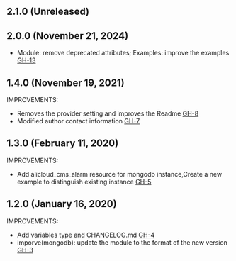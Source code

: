 ## 2.1.0 (Unreleased)
## 2.0.0 (November 21, 2024)

- Module: remove deprecated attributes; Examples: improve the examples [GH-13](https://github.com/alibabacloud-automation/terraform-alicloud-mongodb/pull/13)

## 1.4.0 (November 19, 2021)

IMPROVEMENTS:

- Removes the provider setting and improves the Readme [GH-8](https://github.com/terraform-alicloud-modules/terraform-alicloud-mongodb/pull/8)
- Modified author contact information [GH-7](https://github.com/terraform-alicloud-modules/terraform-alicloud-mongodb/pull/7)

## 1.3.0 (February 11, 2020)

IMPROVEMENTS:

- Add alicloud_cms_alarm resource for mongodb instance,Create a new example to distinguish existing instance [GH-5](https://github.com/terraform-alicloud-modules/terraform-alicloud-mongodb/pull/5)

## 1.2.0 (January 16, 2020)

IMPROVEMENTS:

- Add variables type and CHANGELOG.md [GH-4](https://github.com/terraform-alicloud-modules/terraform-alicloud-mongodb/pull/4)
- imporve(mongodb): update the module to the format of the new version [GH-3](https://github.com/terraform-alicloud-modules/terraform-alicloud-mongodb/pull/3)
